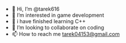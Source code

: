 - 👋 Hi, I’m @tarek616
- 👀 I’m interested in game development 
- 🌱 i have finished learning C++
- 💞️ I’m looking to collaborate on coding
- 📫 How to reach me tarek04153@gmail.com

<!---
tarek616/tarek616 is a ✨ special ✨ repository because its `README.md` (this file) appears on your GitHub profile.
You can click the Preview link to take a look at your changes.
--->
